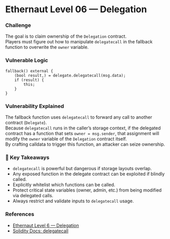 # Ethernaut Level 06 — Delegation

### Challenge
The goal is to claim ownership of the `Delegation` contract.  
Players must figure out how to manipulate `delegatecall` in the fallback function to overwrite the `owner` variable.

### Vulnerable Logic
```solidity
fallback() external {
    (bool result,) = delegate.delegatecall(msg.data);
    if (result) {
        this;
    }
}
```
### Vulnerability Explained

The fallback function uses `delegatecall` to forward any call to another contract (`Delegate`).  
Because `delegatecall` runs in the caller’s storage context, if the delegated contract has a function that sets `owner = msg.sender`, that assignment will modify the `owner` variable of the `Delegation` contract itself.  
By crafting calldata to trigger this function, an attacker can seize ownership.

### 🚀 Key Takeaways
- `delegatecall` is powerful but dangerous if storage layouts overlap.
- Any exposed function in the delegate contract can be exploited if blindly called.
- Explicitly whitelist which functions can be called.
- Protect critical state variables (owner, admin, etc.) from being modified via delegated calls.
- Always restrict and validate inputs to `delegatecall` usage.

### References
- [Ethernaut Level 6 — Delegation](https://ethernaut.openzeppelin.com/level/0x73379d8B82Fda494ee59555f333DF7D44483fD58)
- [Solidity Docs: delegatecall](https://docs.soliditylang.org/en/latest/introduction-to-smart-contracts.html#delegatecall-and-libraries)
